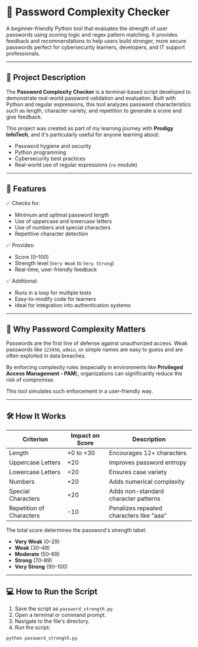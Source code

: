 # 🔐 Password Complexity Checker

A beginner-friendly Python tool that evaluates the strength of user passwords using scoring logic and regex pattern matching. It provides feedback and recommendations to help users build stronger, more secure passwords perfect for cybersecurity learners, developers, and IT support professionals.

---

## 📌 Project Description

The **Password Complexity Checker** is a terminal-based script developed to demonstrate real-world password validation and evaluation. Built with Python and regular expressions, this tool analyzes password characteristics such as length, character variety, and repetition to generate a score and give feedback.

This project was created as part of my learning journey with **Prodigy InfoTech**, and it's particularly useful for anyone learning about:

- Password hygiene and security
- Python programming
- Cybersecurity best practices
- Real-world use of regular expressions (`re` module)

---

## 🚀 Features

✅ Checks for:
- Minimum and optimal password length  
- Use of uppercase and lowercase letters  
- Use of numbers and special characters  
- Repetitive character detection  

✅ Provides:
- Score (0–100)
- Strength level (`Very Weak` to `Very Strong`)
- Real-time, user-friendly feedback

✅ Additional:
- Runs in a loop for multiple tests  
- Easy-to-modify code for learners  
- Ideal for integration into authentication systems

---

## 🧠 Why Password Complexity Matters

Passwords are the first line of defense against unauthorized access. Weak passwords like `123456`, `admin`, or simple names are easy to guess and are often exploited in data breaches.

By enforcing complexity rules (especially in environments like **Privileged Access Management - PAM**), organizations can significantly reduce the risk of compromise.

This tool simulates such enforcement in a user-friendly way.

---

## 🛠️ How It Works

| Criterion                  | Impact on Score | Description                                      |
|---------------------------|------------------|--------------------------------------------------|
| Length                    | +0 to +30        | Encourages 12+ characters                        |
| Uppercase Letters         | +20              | Improves password entropy                        |
| Lowercase Letters         | +20              | Ensures case variety                             |
| Numbers                   | +20              | Adds numerical complexity                        |
| Special Characters        | +20              | Adds non-standard character patterns             |
| Repetition of Characters | -10              | Penalizes repeated characters like "aaa"         |

The total score determines the password's strength label:
- **Very Weak** (0–29)
- **Weak** (30–49)
- **Moderate** (50–69)
- **Strong** (70–89)
- **Very Strong** (90–100)

---

## 💻 How to Run the Script

1. Save the script as `password_strength.py`.
2. Open a terminal or command prompt.
3. Navigate to the file's directory.
4. Run the script:

```bash
python password_strength.py

